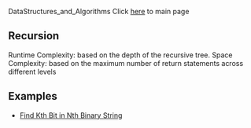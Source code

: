 DataStructures_and_Algorithms
Click [here](../README.md) to main page

## Recursion
Runtime Complexity: based on the depth of the recursive tree.
Space Complexity: based on the maximum number of return statements across different levels

## Examples
- [Find Kth Bit in Nth Binary String](./find_kth_bit_in_nth_binary_string/description.md)
